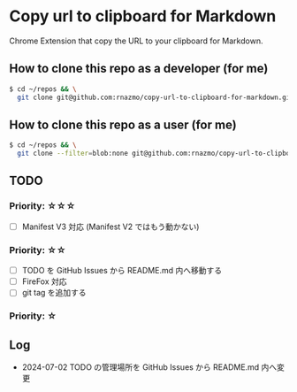 # Copy url to clipboard for Markdown

Chrome Extension that copy the URL to your clipboard for Markdown.

## How to clone this repo as a developer (for me)

```sh
$ cd ~/repos && \
  git clone git@github.com:rnazmo/copy-url-to-clipboard-for-markdown.git

```

## How to clone this repo as a user (for me)

```sh
$ cd ~/repos && \
  git clone --filter=blob:none git@github.com:rnazmo/copy-url-to-clipboard-for-markdown.git

```

## TODO

### Priority: ☆☆☆

- [ ] Manifest V3 対応 (Manifest V2 ではもう動かない)

### Priority: ☆☆

- [ ] TODO を GitHub Issues から README.md 内へ移動する
- [ ] FireFox 対応
- [ ] git tag を追加する

### Priority: ☆

## Log

- 2024-07-02 TODO の管理場所を GitHub Issues から README.md 内へ変更
